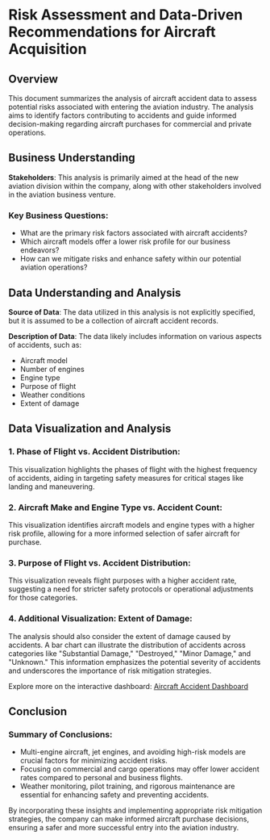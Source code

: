 # Risk Assessment and Data-Driven Recommendations for Aircraft Acquisition

## Overview

This document summarizes the analysis of aircraft accident data to assess potential risks associated with entering the aviation industry. The analysis aims to identify factors contributing to accidents and guide informed decision-making regarding aircraft purchases for commercial and private operations.

## Business Understanding

**Stakeholders**: This analysis is primarily aimed at the head of the new aviation division within the company, along with other stakeholders involved in the aviation business venture.

### Key Business Questions:
- What are the primary risk factors associated with aircraft accidents?
- Which aircraft models offer a lower risk profile for our business endeavors?
- How can we mitigate risks and enhance safety within our potential aviation operations?

## Data Understanding and Analysis

**Source of Data**: The data utilized in this analysis is not explicitly specified, but it is assumed to be a collection of aircraft accident records.

**Description of Data**: The data likely includes information on various aspects of accidents, such as:
- Aircraft model
- Number of engines
- Engine type
- Purpose of flight
- Weather conditions
- Extent of damage

## Data Visualization and Analysis

### 1. **Phase of Flight vs. Accident Distribution**:
This visualization highlights the phases of flight with the highest frequency of accidents, aiding in targeting safety measures for critical stages like landing and maneuvering.

### 2. **Aircraft Make and Engine Type vs. Accident Count**:
This visualization identifies aircraft models and engine types with a higher risk profile, allowing for a more informed selection of safer aircraft for purchase.

### 3. **Purpose of Flight vs. Accident Distribution**:
This visualization reveals flight purposes with a higher accident rate, suggesting a need for stricter safety protocols or operational adjustments for those categories.

### 4. **Additional Visualization: Extent of Damage**:
The analysis should also consider the extent of damage caused by accidents. A bar chart can illustrate the distribution of accidents across categories like "Substantial Damage," "Destroyed," "Minor Damage," and "Unknown." This information emphasizes the potential severity of accidents and underscores the importance of risk mitigation strategies.

Explore more on the interactive dashboard: [Aircraft Accident Dashboard](https://public.tableau.com/authoring/Phase1Project_17273041562720/Dashboard1)

## Conclusion

### Summary of Conclusions:
- Multi-engine aircraft, jet engines, and avoiding high-risk models are crucial factors for minimizing accident risks.
- Focusing on commercial and cargo operations may offer lower accident rates compared to personal and business flights.
- Weather monitoring, pilot training, and rigorous maintenance are essential for enhancing safety and preventing accidents.

By incorporating these insights and implementing appropriate risk mitigation strategies, the company can make informed aircraft purchase decisions, ensuring a safer and more successful entry into the aviation industry.

